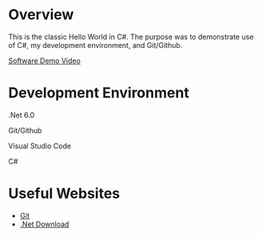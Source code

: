 # Overview

This is the classic Hello World in C#. The purpose was to demonstrate use of C#, my development environment, and Git/Github.

[Software Demo Video](https://youtu.be/8Jn7IQb9EbQ)

# Development Environment

.Net 6.0

Git/Github

Visual Studio Code

C#

# Useful Websites

* [Git](https://git-scm.com/)
* [.Net Download](https://dotnet.microsoft.com/en-us/download)